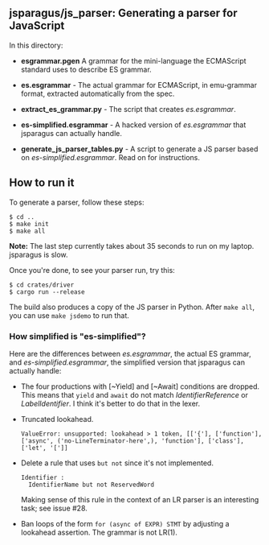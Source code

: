 ## jsparagus/js_parser: Generating a parser for JavaScript

In this directory:

*   **esgrammar.pgen** A grammar for the mini-language the ECMAScript
    standard uses to describe ES grammar.

*   **es.esgrammar** - The actual grammar for ECMAScript, in emu-grammar
    format, extracted automatically from the spec.

*   **extract_es_grammar.py** - The script that creates *es.esgrammar*.

*   **es-simplified.esgrammar** - A hacked version of *es.esgrammar* that
    jsparagus can actually handle.

*   **generate_js_parser_tables.py** - A script to generate a JS parser
    based on *es-simplified.esgrammar*.  Read on for instructions.


## How to run it

To generate a parser, follow these steps:

```console
$ cd ..
$ make init
$ make all
```

**Note:** The last step currently takes about 35 seconds to run on my
laptop.  jsparagus is slow.

Once you're done, to see your parser run, try this:

```console
$ cd crates/driver
$ cargo run --release
```

The build also produces a copy of the JS parser in Python.
After `make all`, you can use `make jsdemo` to run that.


### How simplified is "es-simplified"?

Here are the differences between *es.esgrammar*, the actual ES grammar,
and *es-simplified.esgrammar*, the simplified version that jsparagus can
actually handle:

*   The four productions with [~Yield] and [~Await] conditions are dropped.
    This means that `yield` and `await` do not match *IdentifierReference*
    or *LabelIdentifier*. I think it's better to do that in the lexer.

*   Truncated lookahead.

    `ValueError: unsupported: lookahead > 1 token, [['{'], ['function'], ['async', ('no-LineTerminator-here',), 'function'], ['class'], ['let', '[']]`

*   Delete a rule that uses `but not` since it's not implemented.

        Identifier :
          IdentifierName but not ReservedWord

    Making sense of this rule in the context of an LR parser is an
    interesting task; see issue #28.

*   Ban loops of the form `for (async of EXPR) STMT` by adjusting a
    lookahead assertion. The grammar is not LR(1).
